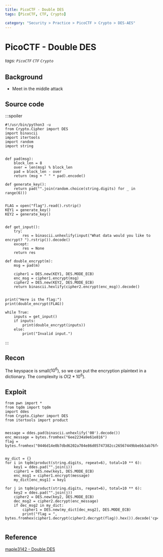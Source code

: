 ```yaml
---
title: PicoCTF - Double DES
tags: [PicoCTF, CTF, Crypto]

category: "Security > Practice > PicoCTF > Crypto > DES-AES"
---
```


# PicoCTF - Double DES
###### tags: `PicoCTF` `CTF` `Crypto`

## Background
* Meet in the middle attack

## Source code
:::spoiler
```python=
#!/usr/bin/python3 -u
from Crypto.Cipher import DES
import binascii
import itertools
import random
import string


def pad(msg):
    block_len = 8
    over = len(msg) % block_len
    pad = block_len - over
    return (msg + " " * pad).encode()

def generate_key():
    return pad("".join(random.choice(string.digits) for _ in range(6)))


FLAG = open("flag").read().rstrip()
KEY1 = generate_key()
KEY2 = generate_key()


def get_input():
    try:
        res = binascii.unhexlify(input("What data would you like to encrypt? ").rstrip()).decode()
    except:
        res = None
    return res

def double_encrypt(m):
    msg = pad(m)

    cipher1 = DES.new(KEY1, DES.MODE_ECB)
    enc_msg = cipher1.encrypt(msg)
    cipher2 = DES.new(KEY2, DES.MODE_ECB)
    return binascii.hexlify(cipher2.encrypt(enc_msg)).decode()


print("Here is the flag:")
print(double_encrypt(FLAG))

while True:
    inputs = get_input()
    if inputs:
        print(double_encrypt(inputs))
    else:
        print("Invalid input.")
```
:::

## Recon
The keyspace is small($10^6$), so we can put the encryption plaintext in a dictionary. The complexity is $O(2*10^6)$.

## Exploit
```python=
from pwn import *
from tqdm import tqdm
import ddes
from Crypto.Cipher import DES
from itertools import product


message = ddes.pad(binascii.unhexlify('00').decode())
enc_message = bytes.fromhex("6ee2234a9e61e816")
flag = bytes.fromhex("0446d14e0b7dbd6202a704e86d05747382cc26567449bbebb3ab76f42ce8be4957c2731923859baf")


my_dict = {}
for i in tqdm(product(string.digits, repeat=6), total=10 ** 6):
    key1 = ddes.pad("".join(i))
    cipher1 = DES.new(key1, DES.MODE_ECB)
    enc_msg1 = cipher1.encrypt(message)
    my_dict[enc_msg1] = key1

for j in tqdm(product(string.digits, repeat=6), total=10 ** 6):
    key2 = ddes.pad("".join(j))
    cipher2 = DES.new(key2, DES.MODE_ECB)
    dec_msg2 = cipher2.decrypt(enc_message)
    if dec_msg2 in my_dict:
        cipher1 = DES.new(my_dict[dec_msg2], DES.MODE_ECB)
        print("flag = ", bytes.fromhex(cipher1.decrypt(cipher2.decrypt(flag)).hex()).decode('cp437'))


```

## Reference
[maple3142 - Double DES](https://blog.maple3142.net/2021/03/30/picoctf-2021-writeups/#double-des)